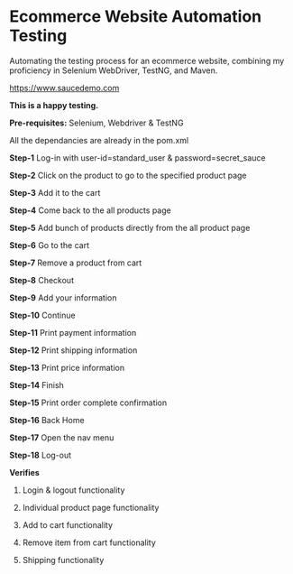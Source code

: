 #  Ecommerce Website Automation Testing
Automating the testing process for an ecommerce website, combining my proficiency in Selenium WebDriver, TestNG, and Maven. 

https://www.saucedemo.com

**This is a happy testing.**

**Pre-requisites:**
Selenium,
Webdriver &
TestNG

All the dependancies are already in the pom.xml



**Step-1**
Log-in with 
user-id=standard_user & 
password=secret_sauce

**Step-2**
Click on the product to go to the specified product page

**Step-3**
Add it to the cart 

**Step-4**
Come back to the all products page

**Step-5**
Add bunch of products directly from the all product page

**Step-6**
Go to the cart

**Step-7**
Remove a product from cart

**Step-8**
Checkout

**Step-9**
Add your information

**Step-10**
Continue

**Step-11**
Print payment information

**Step-12**
Print shipping information

**Step-13**
Print price information

**Step-14**
Finish

**Step-15**
Print order complete confirmation

**Step-16**
Back Home

**Step-17**
Open the nav menu

**Step-18**
Log-out




**Verifies**

1. Login & logout functionality

2. Individual product page functionality

3. Add to cart functionality 

4. Remove item from cart functionality

5. Shipping functionality
